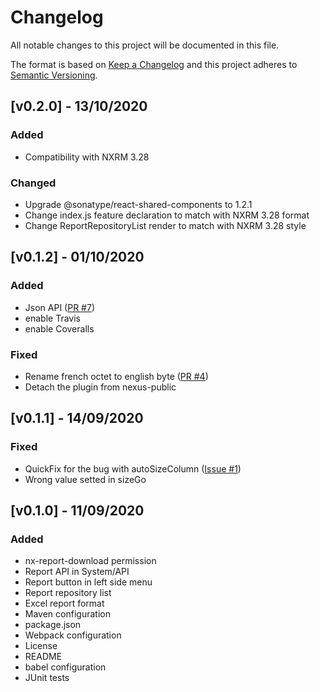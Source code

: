 # Changelog
All notable changes to this project will be documented in this file.

The format is based on [Keep a Changelog](http://keepachangelog.com/en/1.0.0/)
and this project adheres to [Semantic Versioning](http://semver.org/spec/v2.0.0.html).

## [v0.2.0] - 13/10/2020
### Added
- Compatibility with NXRM 3.28

### Changed
- Upgrade @sonatype/react-shared-components to 1.2.1
- Change index.js feature declaration to match with NXRM 3.28 format
- Change ReportRepositoryList render to match with NXRM 3.28 style

## [v0.1.2] - 01/10/2020
### Added
- Json API ([PR #7](https://github.com/groupe-edf/nexus-report-plugin/pull/7))
- enable Travis
- enable Coveralls

### Fixed
- Rename french octet to english byte ([PR #4](https://github.com/groupe-edf/nexus-report-plugin/pull/4))
- Detach the plugin from nexus-public

## [v0.1.1] - 14/09/2020
### Fixed
- QuickFix for the bug with autoSizeColumn ([Issue #1](https://github.com/groupe-edf/nexus-report-plugin/issues/1))
- Wrong value setted in sizeGo

## [v0.1.0] - 11/09/2020
### Added
- nx-report-download permission
- Report API in System/API
- Report button in left side menu
- Report repository list
- Excel report format
- Maven configuration
- package.json
- Webpack configuration
- License
- README
- babel configuration
- JUnit tests
